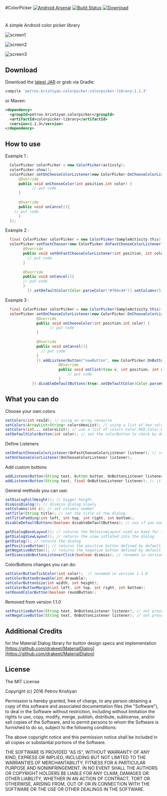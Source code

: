 #ColorPicker [![Android Arsenal](https://img.shields.io/badge/Android%20Arsenal-ColorPicker-green.svg?style=true)](https://android-arsenal.com/details/1/3121) [![Build Status](https://travis-ci.org/kristiyanP/colorpicker.svg?branch=master)](https://travis-ci.org/kristiyanP/colorpicker) [ ![Download](https://api.bintray.com/packages/petrovkristiyan/maven/petrov.kristiyan.colorpicker/images/download.svg) ](https://bintray.com/petrovkristiyan/maven/petrov.kristiyan.colorpicker/_latestVersion)

#
A simple Android color picker library

![screen1](https://raw.github.com/kristiyanP/colorpicker/master/screen1.png)

![screen2](https://raw.github.com/kristiyanP/colorpicker/master/screen2.png)

![screen3](https://raw.github.com/kristiyanP/colorpicker/master/screen3.png)

## Download ##

Download the [latest JAR](https://bintray.com/petrovkristiyan/maven/petrov.kristiyan.colorpicker/view) or grab via Gradle:

```groovy
compile 'petrov.kristiyan.colorpicker:colorpicker-library:1.1.3'
```
or Maven:

```xml
<dependency>
  <groupId>petrov.kristiyan.colorpicker</groupId>
  <artifactId>colorpicker-library</artifactId>
  <version>1.1.3</version>
</dependency>
```
## How to use ##

  Example 1 : 
```java
  ColorPicker colorPicker = new ColorPicker(activity);
  colorPicker.show();
  colorPicker.setOnChooseColorListener(new ColorPicker.OnChooseColorListener() {
      @Override
      public void onChooseColor(int position,int color) {
            // put code
      }
      
      @Override
      public void onCancel(){
	// put code
      }
  });
```  
  Example 2 : 
```java
  final ColorPicker colorPicker = new ColorPicker(SampleActivity.this);
  colorPicker.setFastChooser(new ColorPicker.OnFastChooseColorListener() {
		@Override
		public void setOnFastChooseColorListener(int position, int color) {
		  // put code
		}
	      
		@Override
		public void onCancel(){
		// put code
		}
	      }).setDefaultColor(Color.parseColor("#f84c44")).setColumns(5).show();
```
  Example 3 : 
```java
  final ColorPicker colorPicker = new ColorPicker(SampleActivity.this);
  colorPicker.setOnChooseColorListener(new ColorPicker.OnChooseColorListener() {
		      @Override
		      public void onChooseColor(int position,int color) {
		            // put code
		      }
		      
		      @Override
		      public void onCancel(){
		      	// put code
		      }
		      }).addListenerButton("newButton", new ColorPicker.OnButtonListener() {
                        @Override
                        public void onClick(View v, int position, int color) {
                            // put code
                        }
            }).disableDefaultButtons(true).setDefaultColor(Color.parseColor("#f84c44")).setColumns(5).setDialogFullHeight().show();
```


## What you can do ##

Choose your own colors

```java
setColors(int resId); // using an array resource
setColors(ArrayList<String> colorsHexList); // using a list of hex colors
setColors(int... colorsList); // use a list of colors Color.RED,Color.Black etc
setDefaultColorButton(int color); // set the colorButton to check by default
```


Define Listeners

```java
setOnFastChooseColorListener(OnFastChooseColorListener listener); // renamed in version 1.1.0
setOnChooseColorListener(OnChooseColorListener listener);
```


Add custom buttons

```java
addListenerButton(String text, Button button, OnButtonListener listener); // custom button
addListenerButton(String text, final OnButtonListener listener); // it will generate a button with default style
```


General methods you can use:

```java
setDialogFullHeight(); // bigger height
dismissDialog(); // dismiss dialog slowly
setColumns(int c); // set columns number
setTitle(String title); // set the title of the dialog
setTitlePadding(int left, int top, int right, int bottom);
disableDefaultButtons(boolean disableDefaultButtons); // use if you want to implement your own buttons

getDialogBaseLayout(); // returns the RelativeLayout used as base for the dialog
getDialogViewLayout(); // returns the view inflated into the dialog
getDialog(); // returns the dialog
getPositiveButton(); // returns the positive button defined by default
getNegativeButton(); // returns the negative button defined by default
setDismissOnButtonListenerClick(boolean dismiss); // renamed in version 1.1.0
```


ColorButtons changes you can do:

```java
setColorButtonTickColor(int color);  // renamed in version 1.1.0
setColorButtonDrawable(int drawable);
setColorButtonSize(int width, int height);
setColorButtonMargin(int left, int top, int right, int bottom);
setRoundColorButton(boolean roundButton);
```


Removed from version 1.1.0

```java
setPositiveButton(String text, OnButtonListener listener); // not present from version 1.1.0 
setNegativeButton(String text, OnButtonListener listener); // not present from version 1.1.0
```


## Additional Credits ##
for the Material Dialog library for button design specs and implementation
  [https://github.com/drakeet/MaterialDialog](https://github.com/drakeet/MaterialDialog)


## License ##

The MIT License

Copyright (c) 2016 Petrov Kristiyan

Permission is hereby granted, free of charge, to any person obtaining a copy
of this software and associated documentation files (the "Software"), to deal
in the Software without restriction, including without limitation the rights
to use, copy, modify, merge, publish, distribute, sublicense, and/or sell
copies of the Software, and to permit persons to whom the Software is
furnished to do so, subject to the following conditions:

The above copyright notice and this permission notice shall be included in
all copies or substantial portions of the Software.

THE SOFTWARE IS PROVIDED "AS IS", WITHOUT WARRANTY OF ANY KIND, EXPRESS OR
IMPLIED, INCLUDING BUT NOT LIMITED TO THE WARRANTIES OF MERCHANTABILITY,
FITNESS FOR A PARTICULAR PURPOSE AND NONINFRINGEMENT. IN NO EVENT SHALL THE
AUTHORS OR COPYRIGHT HOLDERS BE LIABLE FOR ANY CLAIM, DAMAGES OR OTHER
LIABILITY, WHETHER IN AN ACTION OF CONTRACT, TORT OR OTHERWISE, ARISING FROM,
OUT OF OR IN CONNECTION WITH THE SOFTWARE OR THE USE OR OTHER DEALINGS IN
THE SOFTWARE.
